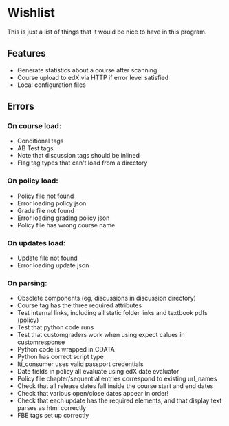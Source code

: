 # Wishlist

This is just a list of things that it would be nice to have in this program.

## Features

* Generate statistics about a course after scanning
* Course upload to edX via HTTP if error level satisfied
* Local configuration files

## Errors

### On course load:

- Conditional tags
- AB Test tags
- Note that discussion tags should be inlined
- Flag tag types that can't load from a directory

### On policy load:

- Policy file not found
- Error loading policy json
- Grade file not found
- Error loading grading policy json
- Policy file has wrong course name

### On updates load:

- Update file not found
- Error loading update json

### On parsing:

- Obsolete components (eg, discussions in discussion directory)
- Course tag has the three required attributes
- Test internal links, including all static folder links and textbook pdfs (policy)
- Test that python code runs
- Test that customgraders work when using expect calues in customresponse
- Python code is wrapped in CDATA
- Python has correct script type
- lti_consumer uses valid passport credentials
- Date fields in policy all evaluate using edX date evaluator
- Policy file chapter/sequential entries correspond to existing url_names
- Check that all release dates fall inside the course start and end dates
- Check that various open/close dates appear in order!
- Check that each update has the required elements, and that display text parses as html correctly
- FBE tags set up correctly
